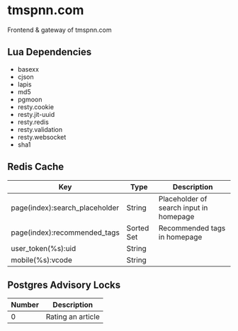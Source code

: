 # tmspnn.com

Frontend & gateway of tmspnn.com

## Lua Dependencies

-   basexx
-   cjson
-   lapis
-   md5
-   pgmoon
-   resty.cookie
-   resty.jit-uuid
-   resty.redis
-   resty.validation
-   resty.websocket
-   sha1

## Redis Cache

| Key                            | Type       | Description                             |
| ------------------------------ | ---------- | --------------------------------------- |
| page(index):search_placeholder | String     | Placeholder of search input in homepage |
| page(index):recommended_tags   | Sorted Set | Recommended tags in homepage            |
| user_token(%s):uid             | String     |
| mobile(%s):vcode               | String     |

## Postgres Advisory Locks

| Number | Description       |
| ------ | ----------------- |
| 0      | Rating an article |
